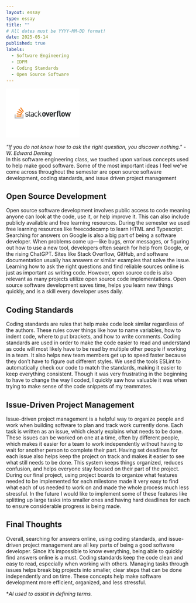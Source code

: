 ```yaml
---
layout: essay
type: essay
title: ""
# All dates must be YYYY-MM-DD format!
date: 2025-05-14
published: true
labels:
  - Software Engineering
  - IDPM
  - Coding Standards
  - Open Source Software
---
```


<img width="200px" class="rounded float-start pe-4" src="../img/reflect_swe/reflect_swe.png">
<br>

*"If you do not know how to ask the right question, you discover nothing." - W. Edward Deming*
<br>
In this software engineering class, we touched upon various concepts used to help make good software. Some of the most important ideas I feel we've come across throughout the semester are open source software development, coding standards, and issue driven project management

## Open Source Development

Open source software development involves public access to code meaning anyone can look at the code, use it, or help improve it. This can also include publicly available and free learning resources. During the semester we used free learning resources like freecodecamp to learn HTML and Typescript. Searching for answers on Google is also a big part of being a software developer. When problems come up—like bugs, error messages, or figuring out how to use a new tool, developers often search for help from Google, or the rising ChatGPT. Sites like Stack Overflow, GitHub, and software documentation usually has answers or similar examples that solve the issue. Learning how to ask the right questions and find reliable sources online is just as important as writing code. However, open source code is also relevant as many projects utilize open source code implementations. Open source software development saves time, helps you learn new things quickly, and is a skill every developer uses daily.

## Coding Standards

Coding standards are rules that help make code look similar regardless of the authors. These rules cover things like how to name variables, how to indent code, where to put brackets, and how to write comments. Coding standards are used in order to make the code easier to read and understand as code will most likely have to be read by multiple other people if working in a team. It also helps new team members get up to speed faster because they don’t have to figure out different styles. We used the tools ESLint to automatically check our code to match the standards, making it easier to keep everything consistent. Though it was very frustrating in the beginning to have to change the way I coded, I quickly saw how valuable it was when trying to make sense of the code snippets of my teammates.


## Issue-Driven Project Management

Issue-driven project management is a helpful way to organize people and work when building software to plan and track work currently done. Each task is written as an issue, which clearly explains what needs to be done. These issues can be worked on one at a time, often by different people, which makes it easier for a team to work independently without having to wait for another person to complete their part. Having set deadlines for each issue also helps keep the project on track and makes it easier to see what still needs to be done. This system keeps things organized, reduces confusion, and helps everyone stay focused on their part of the project. During our final project, using project boards to organize what features needed to be implemented for each milestone made it very easy to find what each of us needed to work on and made the whole process much less stressful. In the future I would like to implement some of these features like splitting up large tasks into smaller ones and having hard deadlines for each to ensure considerable progress is being made.


## Final Thoughts

Overall, searching for answers online, using coding standards, and issue-driven project management are all key parts of being a good software developer. Since it’s impossible to know everything, being able to quickly find answers online is a must. Coding standards keep the code clean and easy to read, especially when working with others. Managing tasks through issues helps break big projects into smaller, clear steps that can be done independently and on time. These concepts help make software development more efficient, organized, and less stressful.

\**AI used to assist in defining terms.*
